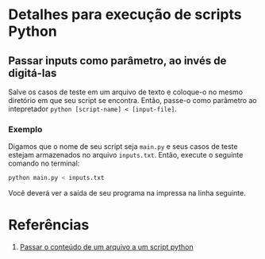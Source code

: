 # Detalhes para execução de scripts Python

## Passar inputs como parâmetro, ao invés de digitá-las
Salve os casos de teste em um arquivo de texto e coloque-o no mesmo diretório em que seu script se encontra. Então, passe-o como parâmetro ao intepretador `python [script-name] < [input-file]`.

### Exemplo
Digamos que o nome de seu script seja `main.py` e seus casos de teste estejam armazenados no arquivo `inputs.txt`. Então, execute o seguinte comando no terminal:
```bash
python main.py < inputs.txt
```
Você deverá ver a saída de seu programa na impressa na linha seguinte.

# Referências
1. [Passar o conteúdo de um arquivo a um script python](https://stackoverflow.com/questions/17648482/how-to-pass-file-contents-to-a-python-script-on-windows)